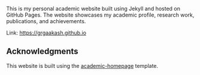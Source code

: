 This is my personal academic website built using Jekyll and hosted on GitHub Pages. The website showcases my academic profile, research work, publications, and achievements.

Link: https://grgaakash.github.io

## Acknowledgments

This website is built using the [academic-homepage](https://github.com/luost26/academic-homepage) template.
